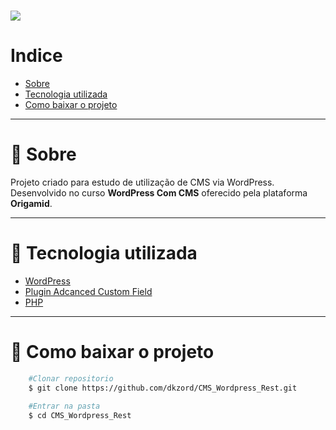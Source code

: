 <h1>
    <img src="https://ik.imagekit.io/dkzord/Rest_wordpress_yd1XxLDP_P.PNG">
</h1>

# Indice
- [Sobre](#-sobre)
- [Tecnologia utilizada](#-tecnologia-utilizada)
- [Como baixar o projeto](#-como-baixar-o-projeto)

---

# 📜 Sobre

Projeto criado para estudo de utilização de CMS via WordPress. Desenvolvido no curso **WordPress Com CMS** oferecido pela plataforma **Origamid**.

---

# 📘 Tecnologia utilizada

- [WordPress](http://wordpress.org/)
- [Plugin Adcanced Custom Field](https://www.advancedcustomfields.com/)
- [PHP](https://www.php.net/)

---

# 📁 Como baixar o projeto

```bash
    #Clonar repositorio
    $ git clone https://github.com/dkzord/CMS_Wordpress_Rest.git

    #Entrar na pasta
    $ cd CMS_Wordpress_Rest
```
